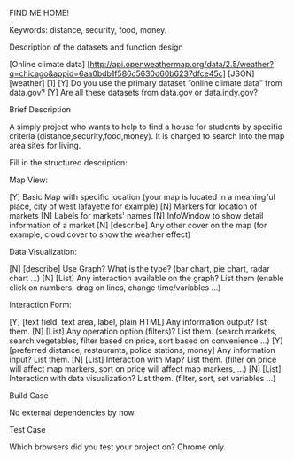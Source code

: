 FIND ME HOME!

Keywords: distance, security, food, money.

Description of the datasets and function design

[Online climate data] [http://api.openweathermap.org/data/2.5/weather?q=chicago&appid=6aa0bdb1f586c5630d60b6237dfce45c] [JSON] [weather] [1]
[Y] Do you use the primary dataset ”online climate data” from data.gov?
[Y] Are all these datasets from data.gov or data.indy.gov? 

Brief Description

A simply project who wants to help to find a house for students by specific criteria (distance,security,food,money).
It is charged to search into the map area sites for living.  

Fill in the structured description:

Map View:

[Y] Basic Map with specific location (your map is located in a meaningful place, city of west lafayette for example)
[N] Markers for location of markets
[N] Labels for markets' names
[N] InfoWindow to show detail information of a market
[N] [describe] Any other cover on the map (for example, cloud cover to show the weather effect)

Data Visualization:

[N] [describe] Use Graph? What is the type? (bar chart, pie chart, radar chart ...)
[N] [List] Any interaction available on the graph? List them (enable click on numbers, drag on lines, change time/variables ...)

Interaction Form:

[Y] [text field, text area, label, plain HTML] Any information output? list them. 
[N] [List] Any operation option (filters)? List them. (search markets, search vegetables, filter based on price, sort based on convenience ...)
[Y] [preferred distance, restaurants, police stations, money] Any information input? List them. 
[N] [List] Interaction with Map? List them. (filter on price will affect map markers, sort on price will affect map markers, ...)
[N] [List] Interaction with data visualization? List them. (filter, sort, set variables ...)

Build Case 

No external dependencies by now.

Test Case 

Which browsers did you test your project on? Chrome only.

